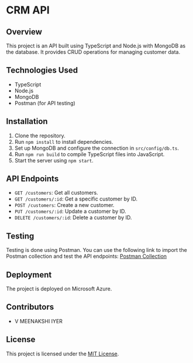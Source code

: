 # CRM API

## Overview
This project is an API built using TypeScript and Node.js with MongoDB as the database. It provides CRUD operations for managing customer data.

## Technologies Used
- TypeScript
- Node.js
- MongoDB
- Postman (for API testing)

## Installation
1. Clone the repository.
2. Run `npm install` to install dependencies.
3. Set up MongoDB and configure the connection in `src/config/db.ts`.
4. Run `npm run build` to compile TypeScript files into JavaScript.
5. Start the server using `npm start`.

## API Endpoints
- `GET /customers`: Get all customers.
- `GET /customers/:id`: Get a specific customer by ID.
- `POST /customers`: Create a new customer.
- `PUT /customers/:id`: Update a customer by ID.
- `DELETE /customers/:id`: Delete a customer by ID.

## Testing
Testing is done using Postman. You can use the following link to import the Postman collection and test the API endpoints: [Postman Collection](http://localhost:3000/customers)

## Deployment
The project is deployed on Microsoft Azure.

## Contributors
- V MEENAKSHI IYER

## License
This project is licensed under the [MIT License](LICENSE).
